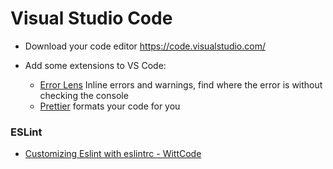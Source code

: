 # Visual Studio Code

- Download your code editor https://code.visualstudio.com/

- Add some extensions to VS Code:
  - [Error Lens](https://marketplace.visualstudio.com/items?itemName=usernamehw.errorlens) Inline errors and warnings, find where the error is without checking the console
  - [Prettier](https://marketplace.visualstudio.com/items?itemName=esbenp.prettier-vscode) formats your code for you

### ESLint

- [Customizing Eslint with eslintrc - WittCode](https://www.youtube.com/watch?v=Lf2YqrwO9SQ)
